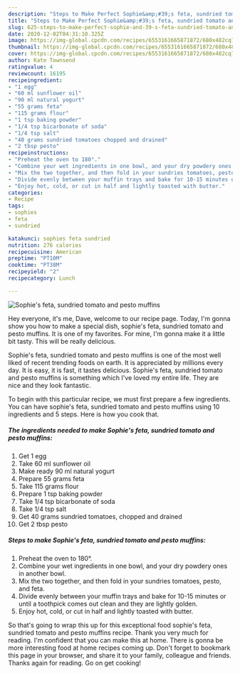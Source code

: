 ```yaml
---
description: "Steps to Make Perfect Sophie&amp;#39;s feta, sundried tomato and pesto muffins"
title: "Steps to Make Perfect Sophie&amp;#39;s feta, sundried tomato and pesto muffins"
slug: 625-steps-to-make-perfect-sophie-and-39-s-feta-sundried-tomato-and-pesto-muffins
date: 2020-12-02T04:31:10.325Z
image: https://img-global.cpcdn.com/recipes/6553161665871872/680x482cq70/sophies-feta-sundried-tomato-and-pesto-muffins-recipe-main-photo.jpg
thumbnail: https://img-global.cpcdn.com/recipes/6553161665871872/680x482cq70/sophies-feta-sundried-tomato-and-pesto-muffins-recipe-main-photo.jpg
cover: https://img-global.cpcdn.com/recipes/6553161665871872/680x482cq70/sophies-feta-sundried-tomato-and-pesto-muffins-recipe-main-photo.jpg
author: Kate Townsend
ratingvalue: 4
reviewcount: 16195
recipeingredient:
- "1 egg"
- "60 ml sunflower oil"
- "90 ml natural yogurt"
- "55 grams feta"
- "115 grams flour"
- "1 tsp baking powder"
- "1/4 tsp bicarbonate of soda"
- "1/4 tsp salt"
- "40 grams sundried tomatoes chopped and drained"
- "2 tbsp pesto"
recipeinstructions:
- "Preheat the oven to 180°."
- "Combine your wet ingredients in one bowl, and your dry powdery ones in another bowl."
- "Mix the two together, and then fold in your sundries tomatoes, pesto, and feta."
- "Divide evenly between your muffin trays and bake for 10-15 minutes or until a toothpick comes out clean and they are lightly golden."
- "Enjoy hot, cold, or cut in half and lightly toasted with butter."
categories:
- Recipe
tags:
- sophies
- feta
- sundried

katakunci: sophies feta sundried 
nutrition: 276 calories
recipecuisine: American
preptime: "PT10M"
cooktime: "PT38M"
recipeyield: "2"
recipecategory: Lunch

---
```



![Sophie&#39;s feta, sundried tomato and pesto muffins](https://img-global.cpcdn.com/recipes/6553161665871872/680x482cq70/sophies-feta-sundried-tomato-and-pesto-muffins-recipe-main-photo.jpg)

Hey everyone, it's me, Dave, welcome to our recipe page. Today, I'm gonna show you how to make a special dish, sophie&#39;s feta, sundried tomato and pesto muffins. It is one of my favorites. For mine, I'm gonna make it a little bit tasty. This will be really delicious.



Sophie&#39;s feta, sundried tomato and pesto muffins is one of the most well liked of recent trending foods on earth. It is appreciated by millions every day. It is easy, it is fast, it tastes delicious. Sophie&#39;s feta, sundried tomato and pesto muffins is something which I've loved my entire life. They are nice and they look fantastic.


To begin with this particular recipe, we must first prepare a few ingredients. You can have sophie&#39;s feta, sundried tomato and pesto muffins using 10 ingredients and 5 steps. Here is how you cook that.

<!--inarticleads1-->

##### The ingredients needed to make Sophie&#39;s feta, sundried tomato and pesto muffins:

1. Get 1 egg
1. Take 60 ml sunflower oil
1. Make ready 90 ml natural yogurt
1. Prepare 55 grams feta
1. Take 115 grams flour
1. Prepare 1 tsp baking powder
1. Take 1/4 tsp bicarbonate of soda
1. Take 1/4 tsp salt
1. Get 40 grams sundried tomatoes, chopped and drained
1. Get 2 tbsp pesto




<!--inarticleads2-->

##### Steps to make Sophie&#39;s feta, sundried tomato and pesto muffins:

1. Preheat the oven to 180°.
1. Combine your wet ingredients in one bowl, and your dry powdery ones in another bowl.
1. Mix the two together, and then fold in your sundries tomatoes, pesto, and feta.
1. Divide evenly between your muffin trays and bake for 10-15 minutes or until a toothpick comes out clean and they are lightly golden.
1. Enjoy hot, cold, or cut in half and lightly toasted with butter.




So that's going to wrap this up for this exceptional food sophie&#39;s feta, sundried tomato and pesto muffins recipe. Thank you very much for reading. I'm confident that you can make this at home. There is gonna be more interesting food at home recipes coming up. Don't forget to bookmark this page in your browser, and share it to your family, colleague and friends. Thanks again for reading. Go on get cooking!
